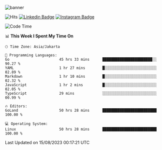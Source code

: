 ![banner](https://readme-typing-svg.herokuapp.com/?lines=Hello,+There!+👋;This+is+ryanbekhen....;Nice+to+meet+you!&center=false)

![Hits](https://hits.seeyoufarm.com/api/count/incr/badge.svg?url=https%3A%2F%2Fgithub.com%2Fryanbekhen%2Fhit-counter&count_bg=%2379C83D&title_bg=%23555555&icon=github.svg&icon_color=%23E7E7E7&title=Provile+views&edge_flat=true)
[![Linkedin Badge](https://img.shields.io/badge/-LinkedIn-0e76a8?style=flat-square&logo=Linkedin&logoColor=white)](https://linkedin.com/in/ryanbekhen)
[![Instagram Badge](https://img.shields.io/badge/-Instagram-e4405f?style=flat-square&logo=Instagram&logoColor=white)](https://instagram.com/ryanbekhen.dev/)

<!--START_SECTION:waka-->
![Code Time](http://img.shields.io/badge/Code%20Time-426%20hrs%2042%20mins-blue)

📊 **This Week I Spent My Time On** 

```text
🕑︎ Time Zone: Asia/Jakarta

💬 Programming Languages: 
Go                       45 hrs 33 mins      ███████████████████████░░   90.27 % 
YAML                     1 hr 27 mins        █░░░░░░░░░░░░░░░░░░░░░░░░   02.89 % 
Markdown                 1 hr 10 mins        █░░░░░░░░░░░░░░░░░░░░░░░░   02.32 % 
JavaScript               1 hr 2 mins         █░░░░░░░░░░░░░░░░░░░░░░░░   02.05 % 
TypeScript               29 mins             ░░░░░░░░░░░░░░░░░░░░░░░░░   00.99 % 

🔥 Editors: 
GoLand                   50 hrs 28 mins      █████████████████████████   100.00 % 

💻 Operating System: 
Linux                    50 hrs 28 mins      █████████████████████████   100.00 % 
```


 Last Updated on 15/08/2023 00:17:21 UTC
<!--END_SECTION:waka-->

